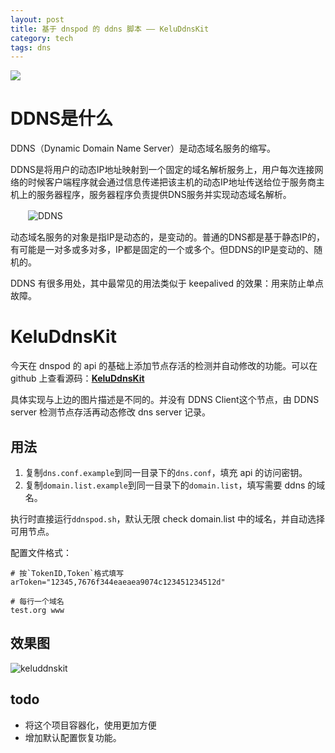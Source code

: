 ```yaml
---
layout: post
title: 基于 dnspod 的 ddns 脚本 —— KeluDdnsKit
category: tech
tags: dns
---
```

![](https://cdn.kelu.org/blog/tags/dns.jpg)

# DDNS是什么

DDNS（Dynamic Domain Name Server）是动态域名服务的缩写。

DDNS是将用户的动态IP地址映射到一个固定的域名解析服务上，用户每次连接网络的时候客户端程序就会通过信息传递把该主机的动态IP地址传送给位于服务商主机上的服务器程序，服务器程序负责提供DNS服务并实现动态域名解析。

　　![DDNS](https://cdn.kelu.org/blog/2018/03/20160621164657407.jpg)

动态域名服务的对象是指IP是动态的，是变动的。普通的DNS都是基于静态IP的，有可能是一对多或多对多，IP都是固定的一个或多个。但DDNS的IP是变动的、随机的。

DDNS 有很多用处，其中最常见的用法类似于 keepalived 的效果：用来防止单点故障。

# KeluDdnsKit

今天在 dnspod 的 api 的基础上添加节点存活的检测并自动修改的功能。可以在 github 上查看源码：**[KeluDdnsKit](https://github.com/kelvinblood/KeluDdnsKit)** 

具体实现与上边的图片描述是不同的。并没有 DDNS Client这个节点，由 DDNS server 检测节点存活再动态修改 dns server 记录。

## 用法

1. 复制`dns.conf.example`到同一目录下的`dns.conf`，填充 api 的访问密钥。
2. 复制`domain.list.example`到同一目录下的`domain.list`，填写需要 ddns 的域名。

执行时直接运行`ddnspod.sh`，默认无限 check domain.list 中的域名，并自动选择可用节点。

配置文件格式：

```
# 按`TokenID,Token`格式填写
arToken="12345,7676f344eaeaea9074c123451234512d"

# 每行一个域名
test.org www
```
## 效果图

![keluddnskit](https://cdn.kelu.org/blog/2018/03/keluddnskit.jpg)

## todo

* 将这个项目容器化，使用更加方便
* 增加默认配置恢复功能。